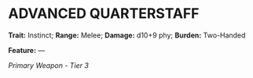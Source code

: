 # ADVANCED QUARTERSTAFF

**Trait:** Instinct; **Range:** Melee; **Damage:** d10+9 phy; **Burden:** Two-Handed

**Feature:** —

*Primary Weapon - Tier 3*